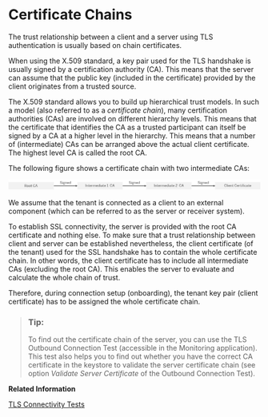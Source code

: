 <!-- loio77a609451dbd46a58991e685c37350d8 -->

# Certificate Chains

The trust relationship between a client and a server using TLS authentication is usually based on chain certificates.

When using the X.509 standard, a key pair used for the TLS handshake is usually signed by a certification authority \(CA\). This means that the server can assume that the public key \(included in the certificate\) provided by the client originates from a trusted source.

The X.509 standard allows you to build up hierarchical trust models. In such a model \(also referred to as a *certificate chain*\), many certification authorities \(CAs\) are involved on different hierarchy levels. This means that the certificate that identifies the CA as a trusted participant can itself be signed by a CA at a higher level in the hierarchy. This means that a number of \(intermediate\) CAs can be arranged above the actual client certificate. The highest level CA is called the root CA.

The following figure shows a certificate chain with two intermediate CAs:

![](images/Certificate_Chain_fc7e762.png)

We assume that the tenant is connected as a client to an external component \(which can be referred to as the server or receiver system\).

To establish SSL connectivity, the server is provided with the root CA certificate and nothing else. To make sure that a trust relationship between client and server can be established nevertheless, the client certificate \(of the tenant\) used for the SSL handshake has to contain the whole certificate chain. In other words, the client certificate has to include all intermediate CAs \(excluding the root CA\). This enables the server to evaluate and calculate the whole chain of trust.

Therefore, during connection setup \(onboarding\), the tenant key pair \(client certificate\) has to be assigned the whole certificate chain.

> ### Tip:  
> To find out the certificate chain of the server, you can use the TLS Outbound Connection Test \(accessible in the Monitoring application\). This test also helps you to find out whether you have the correct CA certificate in the keystore to validate the server certificate chain \(see option *Validate Server Certificate* of the Outbound Connection Test\).

**Related Information**  


[TLS Connectivity Tests](../50-Development/tls-connectivity-tests-03bbb5d.md "When you've chosen the TLS connection, the test tool checks the following:")

